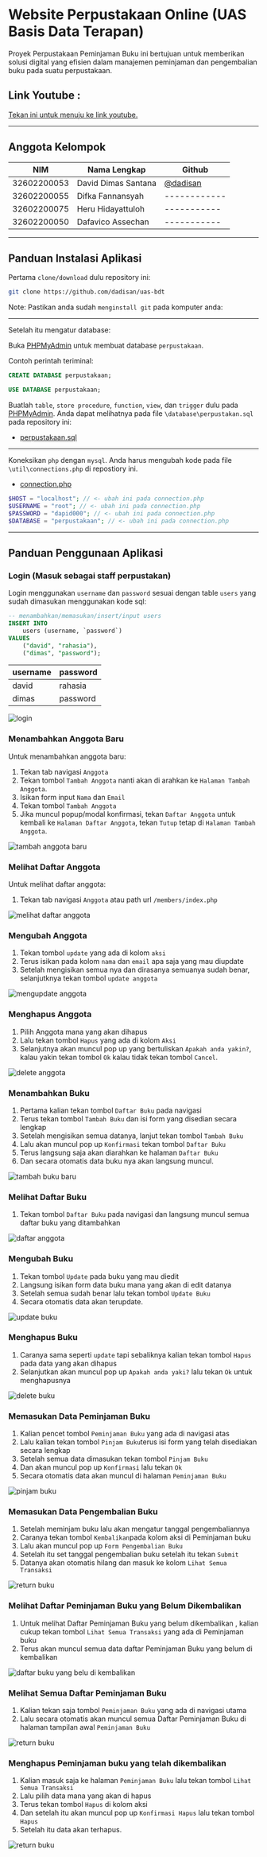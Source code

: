 # Website Perpustakaan Online (UAS Basis Data Terapan)

Proyek Perpustakaan Peminjaman Buku ini bertujuan untuk memberikan solusi digital yang efisien dalam manajemen peminjaman dan pengembalian buku pada suatu perpustakaan.

## Link Youtube :

[Tekan ini untuk menuju ke link youtube.](https://youtu.be/RCSNcFUOCYk?si=hj7vKDVS8B60tUkg)

---

## Anggota Kelompok

| NIM         | Nama Lengkap        | Github                                 |
| ----------- | ------------------- | -------------------------------------- |
| 32602200053 | David Dimas Santana | [@dadisan](https://github.com/dadisan) |
| 32602200055 | Difka Fannansyah    | ------------                           |
| 32602200075 | Heru Hidayattuloh   | -----------                            |
| 32602200050 | Dafavico Assechan   | -----------                            |

---

## Panduan Instalasi Aplikasi

Pertama `clone/download` dulu repository ini:

```bash
git clone https://github.com/dadisan/uas-bdt
```

Note: Pastikan anda sudah `menginstall git` pada komputer anda:

---

Setelah itu mengatur database:

Buka [PHPMyAdmin](http://localhost/phpmyadmin/) untuk membuat database `perpustakaan`.

Contoh perintah teriminal:

```sql
CREATE DATABASE perpustakaan;
```

```sql
USE DATABASE perpustakaan;
```

Buatlah `table`, `store procedure`, `function`, `view`, dan `trigger` dulu pada [PHPMyAdmin](http://localhost/phpmyadmin/). Anda dapat melihatnya pada file `\database\perpustakan.sql` pada repository ini:

- [perpustakaan.sql](./database/perpustakaan.sql)

---

Koneksikan `php` dengan `mysql`. Anda harus mengubah kode pada file `\util\connections.php` di repostiory ini.

- [connection.php](./util/connection.php)

```php
$HOST = "localhost"; // <- ubah ini pada connection.php
$USERNAME = "root"; // <- ubah ini pada connection.php
$PASSWORD = "dapid000"; // <- ubah ini pada connection.php
$DATABASE = "perpustakaan"; // <- ubah ini pada connection.php
```

---

## Panduan Penggunaan Aplikasi

### Login (Masuk sebagai staff perpustakan)

Login menggunakan `username` dan `password` sesuai dengan table `users` yang sudah dimasukan menggunakan kode sql:

```sql
-- menambahkan/memasukan/insert/input users
INSERT INTO
    users (username, `password`)
VALUES
    ("david", "rahasia"),
    ("dimas", "password");
```

| username | password |
| -------- | -------- |
| david    | rahasia  |
| dimas    | password |

![login](./images/login.gif)

### Menambahkan Anggota Baru

Untuk menambahkan anggota baru:

1. Tekan tab navigasi `Anggota`
2. Tekan tombol `Tambah Anggota` nanti akan di arahkan ke `Halaman Tambah Anggota`.
3. Isikan form input `Nama` dan `Email`
4. Tekan tombol `Tambah Anggota`
5. Jika muncul popup/modal konfirmasi, tekan `Daftar Anggota` untuk kembali ke `Halaman Daftar Anggota`, tekan `Tutup` tetap di `Halaman Tambah Anggota`.

![tambah anggota baru](./images/tambah-anggota-baru.gif)

### Melihat Daftar Anggota

Untuk melihat daftar anggota:

1. Tekan tab navigasi `Anggota` atau path url `/members/index.php`

![melihat daftar anggota](./images/melihat-daftar-anggota.gif)

### Mengubah Anggota

1. Tekan tombol `update` yang ada di kolom `aksi`
2. Terus isikan pada kolom `nama` dan `email` apa saja yang mau diupdate
3. Setelah mengisikan semua nya dan dirasanya semuanya sudah benar, selanjutknya tekan tombol `update anggota`

![mengupdate anggota](./images/update-anggota.gif)

### Menghapus Anggota

1. Pilih Anggota mana yang akan dihapus
2. Lalu tekan tombol `Hapus` yang ada di kolom `Aksi`
3. Selanjutnya akan muncul pop up yang bertuliskan `Apakah anda yakin?`, kalau yakin tekan tombol `Ok` kalau tidak tekan tombol `Cancel`.

![delete anggota](./images/delete-anggota.gif)

### Menambahkan Buku

1. Pertama kalian tekan tombol `Daftar Buku` pada navigasi
2. Terus tekan tombol `Tambah Buku` dan isi form yang disedian secara lengkap
3. Setelah mengisikan semua datanya, lanjut tekan tombol `Tambah Buku`
4. Lalu akan muncul pop up `Konfirmasi` tekan tombol `Daftar Buku`
5. Terus langsung saja akan diarahkan ke halaman `Daftar Buku`
6. Dan secara otomatis data buku nya akan langsung muncul.

![tambah buku baru](./images/tambah-daftar-buku.gif)

### Melihat Daftar Buku

1. Tekan tombol `Daftar Buku` pada navigasi dan langsung muncul semua daftar buku yang ditambahkan

![daftar anggota](./images/daftar-anggota.gif)

### Mengubah Buku

1. Tekan tombol `Update` pada buku yang mau diedit
2. Langsung isikan form data buku mana yang akan di edit datanya
3. Setelah semua sudah benar lalu tekan tombol `Update Buku`
4. Secara otomatis data akan terupdate.

![update buku](./images/update-buku.gif)

### Menghapus Buku

1. Caranya sama seperti `update` tapi sebaliknya kalian tekan tombol `Hapus` pada data yang akan dihapus
2. Selanjutkan akan muncul pop up `Apakah anda yaki?` lalu tekan `Ok` untuk menghapusnya

![delete buku](./images/delete-buku.gif)

### Memasukan Data Peminjaman Buku

1. Kalian pencet tombol `Peminjaman Buku` yang ada di navigasi atas
2. Lalu kalian tekan tombol `Pinjam Buku`terus isi form yang telah disediakan secara lengkap
3. Setelah semua data dimasukan tekan tombol `Pinjam Buku`
4. Dan akan muncul pop up `Konfirmasi` lalu tekan `Ok`
5. Secara otomatis data akan muncul di halaman `Peminjaman Buku`

![pinjam buku](./images/pinjam-buku.gif)

### Memasukan Data Pengembalian Buku

1. Setelah meminjam buku lalu akan mengatur tanggal pengembaliannya
2. Caranya tekan tombol `Kembalikan`pada kolom aksi di Peminjaman buku
3. Lalu akan muncul pop up `Form Pengembalian Buku`
4. Setelah itu set tanggal pengembalian buku setelah itu tekan `Submit`
5. Datanya akan otomatis hilang dan masuk ke kolom `Lihat Semua Transaksi`

![return buku](./images/kembalikan-buku.gif)

### Melihat Daftar Peminjaman Buku yang Belum Dikembalikan

1. Untuk melihat Daftar Peminjaman Buku yang belum dikembalikan , kalian cukup tekan tombol `Lihat Semua Transaksi` yang ada di Peminjaman buku
2. Terus akan muncul semua data daftar Peminjaman Buku yang belum di kembalikan

![daftar buku yang belu di kembalikan](./images/daftar-transaksi-yang-belum-dikembalikan.gif)

### Melihat Semua Daftar Peminjaman Buku

1.  Kalian tekan saja tombol `Peminjaman Buku` yang ada di navigasi utama
2.  Lalu secara otomatis akan muncul semua Daftar Peminjaman Buku di halaman tampilan awal `Peminjaman Buku`

![return buku](./images/peminjaman-buku.gif)

### Menghapus Peminjaman buku yang telah dikembalikan

1. Kalian masuk saja ke halaman `Peminjaman Buku` lalu tekan tombol `Lihat Semua Transaksi`
2. Lalu pilih data mana yang akan di hapus
3. Terus tekan tombol `Hapus` di kolom aksi
4. Dan setelah itu akan muncul pop up `Konfirmasi Hapus` lalu tekan tombol `Hapus`
5. Setelah itu data akan terhapus.

![return buku](./images/delete-borrow-book.gif)
